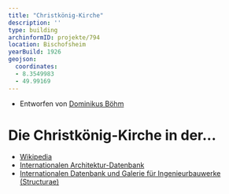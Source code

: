 ```yaml
---
title: "Christkönig-Kirche"
description: ''
type: building
archinformID: projekte/794
location: Bischofsheim
yearBuild: 1926
geojson:
  coordinates:
  - 8.3549983
  - 49.99169
---
```


* Entworfen von [Dominikus Böhm](/tags/Dominikus-Böhm)

# Die Christkönig-Kirche in der...
* [Wikipedia](https://de.wikipedia.org/wiki/Christk%C3%B6nig_(Bischofsheim))
* [Internationalen Architektur-Datenbank](https://deu.archinform.net/projekte/794.htm)
* [Internationalen Datenbank und Galerie für Ingenieurbauwerke (Structurae)](https://structurae.net/de/bauwerke/christkoenigskirche)
